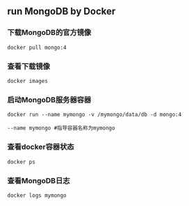 ## run MongoDB by Docker

### 下载MongoDB的官方镜像

```
docker pull mongo:4

```

### 查看下载镜像

```
docker images

```

### 启动MongoDB服务器容器

```
docker run --name mymongo -v /mymongo/data/db -d mongo:4

--name mymongo #指导容器名称为mymongo

```

### 查看docker容器状态

```
docker ps

```
### 查看MongoDB日志

```
docker logs mymongo

```


